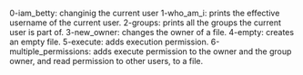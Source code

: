 0-iam_betty: changinig the current user
1-who_am_i: prints the effective username of the current user.
2-groups: prints all the groups the current user is part of.
3-new_owner: changes the owner of a file.
4-empty: creates an empty file.
5-execute: adds execution permission.
6-multiple_permissions:  adds execute permission to the owner and the group owner, and read permission to other users, to a file.
